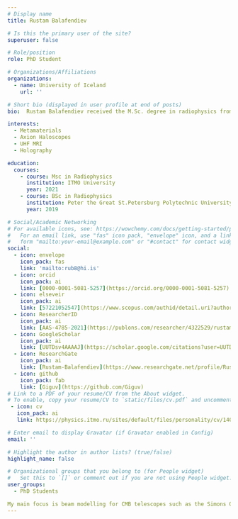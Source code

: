 ```yaml
---
# Display name
title: Rustam Balafendiev

# Is this the primary user of the site?
superuser: false

# Role/position
role: PhD Student

# Organizations/Affiliations
organizations:
  - name: University of Iceland
    url: ''

# Short bio (displayed in user profile at end of posts)
bio:  Rustam Balafendiev received the M.Sc. degree in radiophysics from the School of Physics and Engineering, ITMO University, Saint Petersburg, Russia, in 2021. His current research interests include novel applications of wire metamaterials and holography experiments.

interests:
  - Metamaterials
  - Axion Haloscopes
  - UHF MRI
  - Holography

education:
  courses:
    - course: Msc in Radiophysics
      institution: ITMO University
      year: 2021
    - course: BSc in Radiophysics
      institution: Peter the Great St.Petersburg Polytechnic University
      year: 2019

# Social/Academic Networking
# For available icons, see: https://wowchemy.com/docs/getting-started/page-builder/#icons
#   For an email link, use "fas" icon pack, "envelope" icon, and a link in the
#   form "mailto:your-email@example.com" or "#contact" for contact widget.
social:
  - icon: envelope
    icon_pack: fas
    link: 'mailto:rub8@hi.is'
  - icon: orcid
    icon_pack: ai
    link: [0000-0001-5081-5257](https://orcid.org/0000-0001-5081-5257)
  - icon: elseveir
    icon_pack: ai
    link: [57221052547](https://www.scopus.com/authid/detail.uri?authorId=57221052547)
  - icon: ResearcherID
    icon_pack: ai
    link: [AAS-4785-2021](https://publons.com/researcher/4322529/rustam-balafendiev/)
  - icon: GoogleScholar
    icon_pack: ai
    link: [UUTDsv4AAAAJ](https://scholar.google.com/citations?user=UUTDsv4AAAAJ)
  - icon: ResearchGate
    icon_pack: ai
    link: [Rustam-Balafendiev](https://www.researchgate.net/profile/Rustam-Balafendiev)
  - icon: github
    icon_pack: fab
    link: [Giguv](https://github.com/Giguv)
# Link to a PDF of your resume/CV from the About widget.
# To enable, copy your resume/CV to `static/files/cv.pdf` and uncomment the lines below.
 - icon: cv
   icon_pack: ai
   link: https://physics.itmo.ru/sites/default/files/personality/cv/14038.pdf

# Enter email to display Gravatar (if Gravatar enabled in Config)
email: ''

# Highlight the author in author lists? (true/false)
highlight_name: false

# Organizational groups that you belong to (for People widget)
#   Set this to `[]` or comment out if you are not using People widget.
user_groups:
  - PhD Students

My main focus is beam modelling for CMB telescopes such as the Simons Observatory Small Aperture Telescopes (SATs).
---
```

